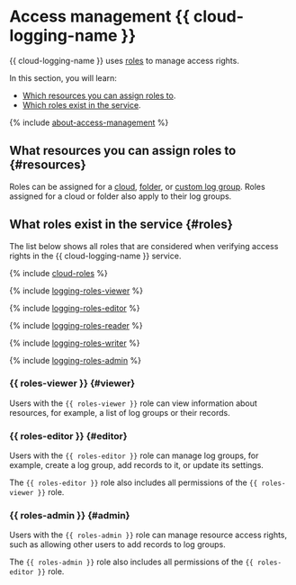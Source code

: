 # Access management {{ cloud-logging-name }}

{{ cloud-logging-name }} uses [roles](../../iam/concepts/access-control/roles.md) to manage access rights.

In this section, you will learn:

* [Which resources you can assign roles to](#resources).
* [Which roles exist in the service](#roles).

{% include [about-access-management](../../_includes/iam/about-access-management.md) %}

## What resources you can assign roles to {#resources}

Roles can be assigned for a [cloud](../../resource-manager/concepts/resources-hierarchy.md#cloud), [folder](../../resource-manager/concepts/resources-hierarchy.md#folder), or [custom log group](../concepts/log-group.md). Roles assigned for a cloud or folder also apply to their log groups.

## What roles exist in the service {#roles}

The list below shows all roles that are considered when verifying access rights in the {{ cloud-logging-name }} service.

{% include [cloud-roles](../../_includes/cloud-roles.md) %}

{% include [logging-roles-viewer](../../_includes/roles-logging-viewer.md) %}

{% include [logging-roles-editor](../../_includes/roles-logging-editor.md) %}

{% include [logging-roles-reader](../../_includes/roles-logging-reader.md) %}

{% include [logging-roles-writer](../../_includes/roles-logging-writer.md) %}

{% include [logging-roles-admin](../../_includes/roles-logging-admin.md) %}

### {{ roles-viewer }} {#viewer}

Users with the `{{ roles-viewer }}` role can view information about resources, for example, a list of log groups or their records.

### {{ roles-editor }} {#editor}

Users with the `{{ roles-editor }}` role can manage log groups, for example, create a log group, add records to it, or update its settings.

The `{{ roles-editor }}` role also includes all permissions of the `{{ roles-viewer }}` role.

### {{ roles-admin }} {#admin}

Users with the `{{ roles-admin }}` role can manage resource access rights, such as allowing other users to add records to log groups.

The `{{ roles-admin }}` role also includes all permissions of the `{{ roles-editor }}` role.
